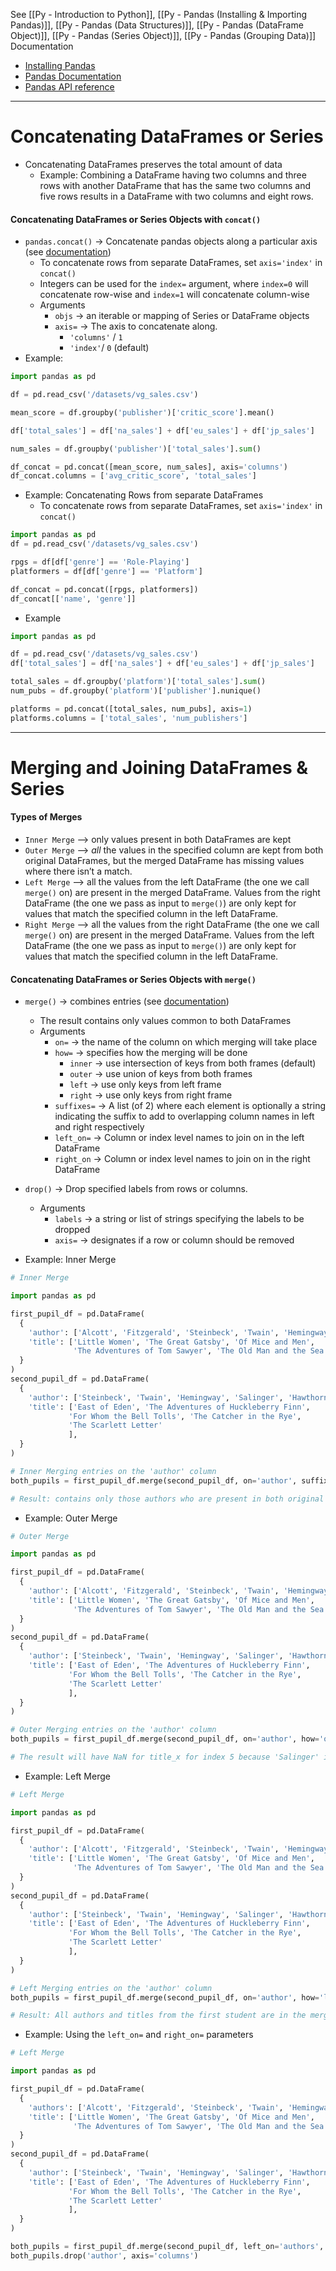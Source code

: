 See [[Py - Introduction to Python]], [[Py - Pandas (Installing & Importing Pandas)]], [[Py - Pandas (Data Structures)]], [[Py - Pandas (DataFrame Object)]], [[Py - Pandas (Series Object)]], [[Py - Pandas (Grouping Data)]]
Documentation
* [Installing Pandas](https://pandas.pydata.org/docs/getting_started/install.html)
* [Pandas Documentation](https://pandas.pydata.org/docs/)
* [Pandas API reference](https://pandas.pydata.org/docs/reference/index.html)

---

# Concatenating DataFrames or Series
* Concatenating DataFrames preserves the total amount of data
	* Example: Combining a DataFrame having two columns and three rows with another DataFrame that has the same two columns and five rows results in a DataFrame with two columns and eight rows.

#### Concatenating DataFrames or Series Objects with `concat()`
* `pandas.concat()` -> Concatenate pandas objects along a particular axis (see [documentation](https://pandas.pydata.org/docs/dev/reference/api/pandas.concat.html))
	* To concatenate rows from separate DataFrames, set `axis='index'` in `concat()` 
	* Integers can be used for the `index=` argument, where `index=0` will concatenate row-wise and `index=1` will concatenate column-wise
	* Arguments
		* `objs` -> an iterable or mapping of Series or DataFrame objects
		* `axis=` -> The axis to concatenate along.
			* `'columns'` / `1` 
			* `'index'`/ `0` (default)
* Example: 
```Python
import pandas as pd

df = pd.read_csv('/datasets/vg_sales.csv')

mean_score = df.groupby('publisher')['critic_score'].mean()

df['total_sales'] = df['na_sales'] + df['eu_sales'] + df['jp_sales']

num_sales = df.groupby('publisher')['total_sales'].sum()

df_concat = pd.concat([mean_score, num_sales], axis='columns')
df_concat.columns = ['avg_critic_score', 'total_sales']
```

* Example: Concatenating Rows from separate DataFrames
	* To concatenate rows from separate DataFrames, set `axis='index'` in `concat()` 
```Python
import pandas as pd
df = pd.read_csv('/datasets/vg_sales.csv')

rpgs = df[df['genre'] == 'Role-Playing']
platformers = df[df['genre'] == 'Platform']

df_concat = pd.concat([rpgs, platformers])
df_concat[['name', 'genre']]
```

* Example
```Python
import pandas as pd

df = pd.read_csv('/datasets/vg_sales.csv')
df['total_sales'] = df['na_sales'] + df['eu_sales'] + df['jp_sales']

total_sales = df.groupby('platform')['total_sales'].sum()
num_pubs = df.groupby('platform')['publisher'].nunique()

platforms = pd.concat([total_sales, num_pubs], axis=1)
platforms.columns = ['total_sales', 'num_publishers']
```


---
# Merging and Joining DataFrames & Series
#### Types of Merges
* `Inner Merge` --> only values present in both DataFrames are kept
* `Outer Merge` --> _all_ the values in the specified column are kept from both original DataFrames, but the merged DataFrame has missing values where there isn’t a match.
* `Left Merge` --> all the values from the left DataFrame (the one we call `merge()` on) are present in the merged DataFrame. Values from the right DataFrame (the one we pass as input to `merge()`) are only kept for values that match the specified column in the left DataFrame.
* `Right Merge` --> all the values from the right DataFrame (the one we call `merge()` on) are present in the merged DataFrame. Values from the left DataFrame (the one we pass as input to `merge()`) are only kept for values that match the specified column in the left DataFrame.

#### Concatenating DataFrames or Series Objects with `merge()`
* `merge()` -> combines entries (see [documentation](https://pandas.pydata.org/docs/reference/api/pandas.DataFrame.merge.html))
	* The result contains only values common to both DataFrames
	* Arguments
		* `on=` -> the name of the column on which merging will take place
		* `how=` -> specifies how the merging will be done
			* `inner` -> use intersection of keys from both frames (default)
			* `outer` -> use union of keys from both frames
			* `left` -> use only keys from left frame
			* `right` -> use only keys from right frame
		* `suffixes=` -> A list (of 2) where each element is optionally a string indicating the suffix to add to overlapping column names in left and right respectively
		* `left_on=` -> Column or index level names to join on in the left DataFrame
		* `right_on` -> Column or index level names to join on in the right DataFrame
* `drop()` -> Drop specified labels from rows or columns.
	* Arguments
		* `labels`  -> a string or list of strings specifying the labels to be dropped
		* `axis=` -> designates if a row or column should be removed
			
* Example: Inner Merge
```Python
# Inner Merge

import pandas as pd

first_pupil_df = pd.DataFrame(
  { 
    'author': ['Alcott', 'Fitzgerald', 'Steinbeck', 'Twain', 'Hemingway'],
    'title': ['Little Women', 'The Great Gatsby', 'Of Mice and Men',
			  'The Adventures of Tom Sawyer', 'The Old Man and the Sea'],
  }
)
second_pupil_df = pd.DataFrame(
  {
    'author': ['Steinbeck', 'Twain', 'Hemingway', 'Salinger', 'Hawthorne'],
    'title': ['East of Eden', 'The Adventures of Huckleberry Finn',
			 'For Whom the Bell Tolls', 'The Catcher in the Rye',
			 'The Scarlett Letter'
			 ],
  }
)

# Inner Merging entries on the 'author' column
both_pupils = first_pupil_df.merge(second_pupil_df, on='author', suffixes=['_1st_student', '_2nd_student'])

# Result: contains only those authors who are present in both original DataFrames
```

* Example: Outer Merge
```Python
# Outer Merge

import pandas as pd

first_pupil_df = pd.DataFrame(
  { 
    'author': ['Alcott', 'Fitzgerald', 'Steinbeck', 'Twain', 'Hemingway'],
    'title': ['Little Women', 'The Great Gatsby', 'Of Mice and Men',
			  'The Adventures of Tom Sawyer', 'The Old Man and the Sea'],
  }
)
second_pupil_df = pd.DataFrame(
  {
    'author': ['Steinbeck', 'Twain', 'Hemingway', 'Salinger', 'Hawthorne'],
    'title': ['East of Eden', 'The Adventures of Huckleberry Finn',
			 'For Whom the Bell Tolls', 'The Catcher in the Rye',
			 'The Scarlett Letter'
			 ],
  }
)

# Outer Merging entries on the 'author' column
both_pupils = first_pupil_df.merge(second_pupil_df, on='author', how='outer')

# The result will have NaN for title_x for index 5 because 'Salinger' is not available in in the first_pupil_df
```

* Example: Left Merge
```Python
# Left Merge

import pandas as pd

first_pupil_df = pd.DataFrame(
  { 
    'author': ['Alcott', 'Fitzgerald', 'Steinbeck', 'Twain', 'Hemingway'],
    'title': ['Little Women', 'The Great Gatsby', 'Of Mice and Men',
			  'The Adventures of Tom Sawyer', 'The Old Man and the Sea'],
  }
)
second_pupil_df = pd.DataFrame(
  {
    'author': ['Steinbeck', 'Twain', 'Hemingway', 'Salinger', 'Hawthorne'],
    'title': ['East of Eden', 'The Adventures of Huckleberry Finn',
			 'For Whom the Bell Tolls', 'The Catcher in the Rye',
			 'The Scarlett Letter'
			 ],
  }
)

# Left Merging entries on the 'author' column
both_pupils = first_pupil_df.merge(second_pupil_df, on='author', how='left')

# Result: All authors and titles from the first student are in the merged DataFrame, but the rows with 'Salinger' and 'Hawthorne' from the second student are not because those authors do not occur in the first student’s DataFrame
```

* Example: Using the `left_on=` and `right_on=` parameters
```Python
# Left Merge

import pandas as pd

first_pupil_df = pd.DataFrame(
  { 
    'authors': ['Alcott', 'Fitzgerald', 'Steinbeck', 'Twain', 'Hemingway'],
    'title': ['Little Women', 'The Great Gatsby', 'Of Mice and Men',
			  'The Adventures of Tom Sawyer', 'The Old Man and the Sea'],
  }
)
second_pupil_df = pd.DataFrame(
  {
    'author': ['Steinbeck', 'Twain', 'Hemingway', 'Salinger', 'Hawthorne'],
    'title': ['East of Eden', 'The Adventures of Huckleberry Finn',
			 'For Whom the Bell Tolls', 'The Catcher in the Rye',
			 'The Scarlett Letter'
			 ],
  }
)

both_pupils = first_pupil_df.merge(second_pupil_df, left_on='authors', right_on='author')
both_pupils.drop('author', axis='columns')
```